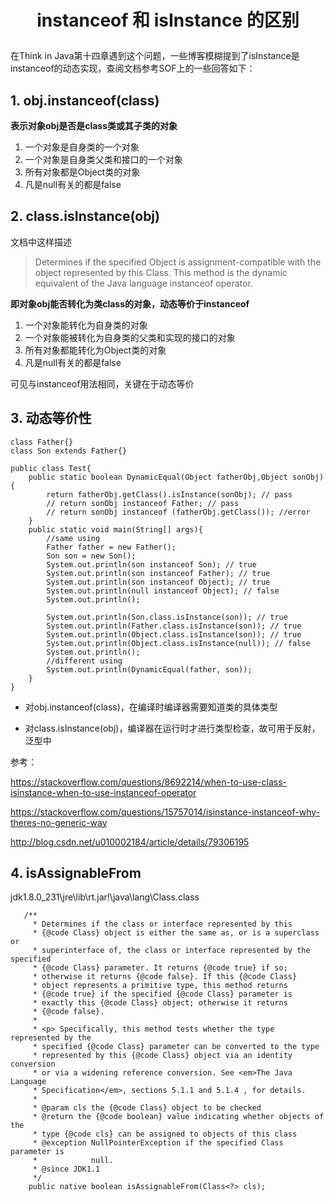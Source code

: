 # <p align="center">instanceof 和 isInstance 的区别</p>

在Think in Java第十四章遇到这个问题，一些博客模糊提到了isInstance是instanceof的动态实现，查阅文档参考SOF上的一些回答如下：

## 1. obj.instanceof(class)

**表示对象obj是否是class类或其子类的对象**

1. 一个对象是自身类的一个对象
2. 一个对象是自身类父类和接口的一个对象
3. 所有对象都是Object类的对象
4. 凡是null有关的都是false


## 2. class.isInstance(obj)

文档中这样描述   
>Determines if the specified Object is assignment-compatible with the object represented by this Class. This method is the dynamic equivalent of the Java language instanceof operator.

**即对象obj能否转化为类class的对象，动态等价于instanceof**

1. 一个对象能转化为自身类的对象
2. 一个对象能被转化为自身类的父类和实现的接口的对象
3. 所有对象都能转化为Object类的对象
4. 凡是null有关的都是false

可见与instanceof用法相同，关键在于动态等价

## 3. 动态等价性

```
class Father{}
class Son extends Father{}

public class Test{
    public static boolean DynamicEqual(Object fatherObj,Object sonObj){
        return fatherObj.getClass().isInstance(sonObj); // pass
        // return sonObj instanceof Father; // pass
        // return sonObj instanceof (fatherObj.getClass()); //error
    }
    public static void main(String[] args){
        //same using
        Father father = new Father();
        Son son = new Son();
        System.out.println(son instanceof Son); // true
        System.out.println(son instanceof Father); // true
        System.out.println(son instanceof Object); // true
        System.out.println(null instanceof Object); // false
        System.out.println();

        System.out.println(Son.class.isInstance(son)); // true
        System.out.println(Father.class.isInstance(son)); // true
        System.out.println(Object.class.isInstance(son)); // true
        System.out.println(Object.class.isInstance(null)); // false
        System.out.println();
        //different using
        System.out.println(DynamicEqual(father, son));
    }
}
```

* 对obj.instanceof(class)，在编译时编译器需要知道类的具体类型

* 对class.isInstance(obj)，编译器在运行时才进行类型检查，故可用于反射，泛型中

参考：

https://stackoverflow.com/questions/8692214/when-to-use-class-isinstance-when-to-use-instanceof-operator

https://stackoverflow.com/questions/15757014/isinstance-instanceof-why-theres-no-generic-way

http://blog.csdn.net/u010002184/article/details/79306195


## 4. isAssignableFrom

jdk1.8.0_231\jre\lib\rt.jar!\java\lang\Class.class

```
   /**
     * Determines if the class or interface represented by this
     * {@code Class} object is either the same as, or is a superclass or
     * superinterface of, the class or interface represented by the specified
     * {@code Class} parameter. It returns {@code true} if so;
     * otherwise it returns {@code false}. If this {@code Class}
     * object represents a primitive type, this method returns
     * {@code true} if the specified {@code Class} parameter is
     * exactly this {@code Class} object; otherwise it returns
     * {@code false}.
     *
     * <p> Specifically, this method tests whether the type represented by the
     * specified {@code Class} parameter can be converted to the type
     * represented by this {@code Class} object via an identity conversion
     * or via a widening reference conversion. See <em>The Java Language
     * Specification</em>, sections 5.1.1 and 5.1.4 , for details.
     *
     * @param cls the {@code Class} object to be checked
     * @return the {@code boolean} value indicating whether objects of the
     * type {@code cls} can be assigned to objects of this class
     * @exception NullPointerException if the specified Class parameter is
     *            null.
     * @since JDK1.1
     */
    public native boolean isAssignableFrom(Class<?> cls);
```
